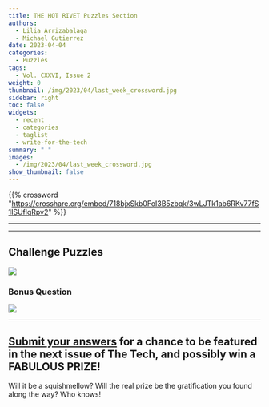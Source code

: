 ```yaml
---
title: THE HOT RIVET Puzzles Section
authors:
  - Lilia Arrizabalaga
  - Michael Gutierrez
date: 2023-04-04
categories:
  - Puzzles
tags:
  - Vol. CXXVI, Issue 2
weight: 0
thumbnail: /img/2023/04/last_week_crossword.jpg
sidebar: right
toc: false
widgets:
  - recent
  - categories
  - taglist
  - write-for-the-tech
summary: " "
images:
  - /img/2023/04/last_week_crossword.jpg
show_thumbnail: false
---
```


{{% crossword "https://crosshare.org/embed/718bjxSkb0FoI3B5zbqk/3wLJTk1ab6RKv77fS1ISUflqRpv2" %}}

---
---

## Challenge Puzzles
![](/img/2023/04/puzzle_2.png)

### Bonus Question
![](/img/2023/04/puzzle_1.png)

---

## [Submit your answers](https://forms.gle/HFsMZPgXTSiz5EMj7) for a chance to be featured in the next issue of The Tech, and possibly win a FABULOUS PRIZE!
Will it be a squishmellow? Will the real prize be the gratification you found along the way? Who knows!